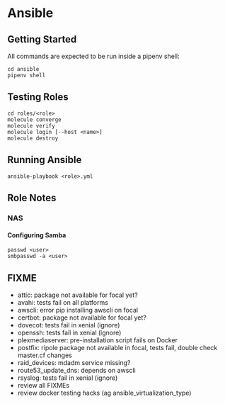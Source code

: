 # Ansible

## Getting Started

All commands are expected to be run inside a pipenv shell:

    cd ansible
    pipenv shell

## Testing Roles

    cd roles/<role>
    molecule converge
    molecule verify
    molecule login [--host <name>]
    molecule destroy

## Running Ansible

    ansible-playbook <role>.yml

## Role Notes

### NAS

#### Configuring Samba

    passwd <user>
    smbpasswd -a <user>

## FIXME

- attic: package not available for focal yet?
- avahi: tests fail on all platforms
- awscli: error pip installing awscli on focal
- certbot: package not available for focal yet?
- dovecot: tests fail in xenial (ignore)
- openssh: tests fail in xenial (ignore)
- plexmediaserver: pre-installation script fails on Docker
- postfix: ripole package not available in focal, tests fail, double check master.cf changes
- raid_devices: mdadm service missing?
- route53_update_dns: depends on awscli
- rsyslog: tests fail in xenial (ignore)
- review all FIXMEs
- review docker testing hacks (ag ansible_virtualization_type)
